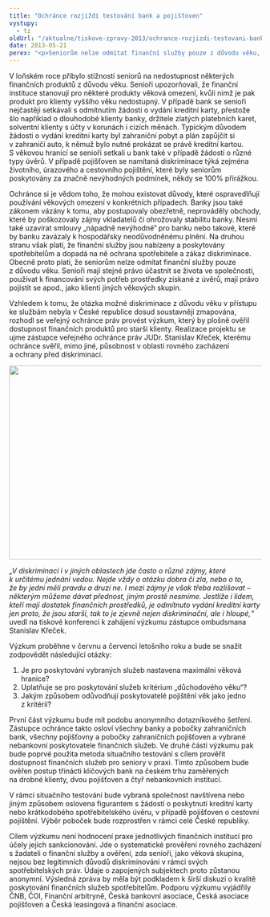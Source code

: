 ```yaml
---
title: "Ochránce rozjíždí testování bank a pojišťoven"
vystupy:
  - tz
oldUrl: "/aktualne/tiskove-zpravy-2013/ochrance-rozjizdi-testovani-bank-a-pojistoven"
date: 2013-05-21
perex: "<p>Seniorům nelze odmítat finanční služby pouze z důvodu věku, přesto se ochránce s takovými případy setkává. Zahájil proto výzkum dostupnosti finančních produktů pro seniory, jehož součástí bude i testování na pobočkách za pomoci figurantů.</p>"
---
```


<!-- imported from the old website -->

<p>V loňském roce přibylo stížností seniorů na nedostupnost některých finančních produktů z důvodu věku. Senioři upozorňovali, že finanční instituce stanovují pro některé produkty věková omezení, kvůli nimž je pak produkt pro klienty vyššího věku nedostupný. V případě bank se senioři nejčastěji setkávali s odmítnutím žádosti o vydání kreditní karty, přestože šlo například o dlouhodobé klienty banky, držitele zlatých platebních karet, solventní klienty s účty v korunách i cizích měnách. Typickým důvodem žádosti o vydání kreditní karty byl zahraniční pobyt a plán zapůjčit si v zahraničí auto, k němuž bylo nutné prokázat se právě kreditní kartou. S věkovou hranicí se senioři setkali u bank také v případě žádostí o různé typy úvěrů. V případě pojišťoven se namítaná diskriminace týká zejména životního, úrazového a cestovního pojištění, které byly seniorům poskytovány za značně nevýhodných podmínek, někdy se 100% přirážkou.</p><p>Ochránce si je vědom toho, že mohou existovat důvody, které ospravedlňují používání věkových omezení v konkrétních případech. Banky jsou také zákonem vázány k tomu, aby postupovaly obezřetně, neprováděly obchody, které by poškozovaly zájmy vkladatelů či ohrožovaly stabilitu banky. Nesmí také uzavírat smlouvy „nápadně nevýhodné“ pro banku nebo takové, které by banku zavázaly k hospodářsky neodůvodněnému plnění. Na druhou stranu však platí, že finanční služby jsou nabízeny a poskytovány spotřebitelům a dopadá na ně ochrana spotřebitele a zákaz diskriminace. Obecně proto platí, že seniorům nelze odmítat finanční služby pouze z důvodu věku. Senioři mají stejné právo účastnit se života ve společnosti, používat k financování svých potřeb prostředky získané z úvěrů, mají právo pojistit se apod., jako klienti jiných věkových skupin. </p><p>Vzhledem k tomu, že otázka možné diskriminace z důvodu věku v přístupu ke službám nebyla v České republice dosud soustavněji zmapována, rozhodl se veřejný ochránce práv provést výzkum, který by plošně ověřil dostupnost finančních produktů pro starší klienty. Realizace projektu se ujme zástupce veřejného ochránce práv JUDr. Stanislav Křeček, kterému ochránce svěřil, mimo jiné, působnost v oblasti rovného zacházení a ochrany před diskriminací.</p><p><img src="/uploads-import/img/Akce2013/2013-05-21_TK.jpg" height="386" width="627" alt="" /></p><p><em>„V diskriminaci i v jiných oblastech jde často o různé zájmy, které k určitému jednání vedou. Nejde vždy o otázku dobra či zla, nebo o to, že by jedni měli pravdu a druzí ne. I mezi zájmy je však třeba rozlišovat – některým můžeme dávat přednost, jiným prostě nesmíme. Jestliže i lidem, kteří mají dostatek finančních prostředků, je odmítnuto vydání kreditní karty jen proto, že jsou starší, tak to je zjevně nejen diskriminační, ale i hloupé,“</em> uvedl na tiskové konferenci k zahájení výzkumu zástupce ombudsmana Stanislav Křeček.</p><p>Výzkum proběhne v červnu a červenci letošního roku a bude se snažit zodpovědět následující otázky:</p><ol><li>Je pro poskytování vybraných služeb nastavena maximální věková hranice?</li><li>Uplatňuje se pro poskytování služeb kritérium „důchodového věku“?</li><li>Jakým způsobem odůvodňují poskytovatelé pojištění věk jako jedno z kritérií?</li></ol><p>První část výzkumu bude mít podobu anonymního dotazníkového šetření. Zástupce ochránce takto osloví všechny banky a pobočky zahraničních bank, všechny pojišťovny a pobočky zahraničních pojišťoven a vybrané nebankovní poskytovatele finančních služeb. Ve druhé části výzkumu pak bude poprvé použita metoda situačního testování s cílem prověřit dostupnost finančních služeb pro seniory v praxi. Tímto způsobem bude ověřen postup třinácti klíčových bank na českém trhu zaměřených na drobné klienty, dvou pojišťoven a čtyř nebankovních institucí. </p><p>V rámci situačního testování bude vybraná společnost navštívena nebo jiným způsobem oslovena figurantem s žádostí o poskytnutí kreditní karty nebo krátkodobého spotřebitelského úvěru, v případě pojišťoven o cestovní pojištění. Výběr poboček bude rozprostřen v rámci celé České republiky.</p><p>Cílem výzkumu není hodnocení praxe jednotlivých finančních institucí pro účely jejich sankcionování. Jde o systematické prověření rovného zacházení s žadateli o finanční služby a ověření, zda senioři, jako věková skupina, nejsou bez legitimních důvodů diskriminováni v rámci svých spotřebitelských práv. Údaje o zapojených subjektech proto zůstanou anonymní. Výsledná zpráva by měla být podkladem k širší diskuzi o kvalitě poskytování finančních služeb spotřebitelům. Podporu výzkumu vyjádřily ČNB, ČOI, Finanční arbitryně, Česká bankovní asociace, Česká asociace pojišťoven a Česká leasingová a finanční asociace.</p>
